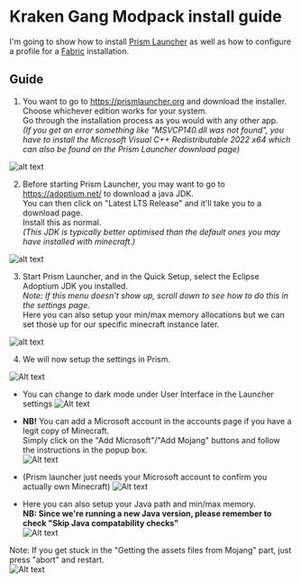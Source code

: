 # Kraken Gang Modpack install guide

I'm going to show how to install [Prism Launcher](https://prismlauncher.org) as well as how to configure a profile for a [Fabric](https://fabricmc.net) installation.  


## Guide
1. You want to go to https://prismlauncher.org and download the installer.  
Choose whichever edition works for your system.  
Go through the installation process as you would with any other app.  
*(If you get an error something like "MSVCP140.dll was not found", you have to install the Microsoft Visual C++ Redistributable 2022 x64 which can also be found on the Prism Launcher download page)*

![alt text](src/prism_page.png "Prism Launcher page")

2. Before starting Prism Launcher, you may want to go to https://adoptium.net/ to download a java JDK.  
You can then click on "Latest LTS Release" and it'll take you to a download page.  
Install this as normal.  
*(This JDK is typically better optimised than the default ones you may have installed with minecraft.)*

![alt text](src/adoptium_page.png "Prism Launcher page")


3. Start Prism Launcher, and in the Quick Setup, select the Eclipse Adoptium JDK you installed.  
*Note: If this menu doesn't show up, scroll down to see how to do this in the settings page.*  
Here you can also setup your min/max memory allocations but we can set those up for our specific minecraft instance later.  

![alt text](src/prism_launcher_setup_java.png "Prism Setup Java page")


4. We will now setup the settings in Prism.  

![Alt text](src/pl_settings.png)

- You can change to dark mode under User Interface in the Launcher settings
![Alt text](src/dark_mode.png) 

- **NB!** You can add a Microsoft account in the accounts page if you have a legit copy of Minecraft.  
Simply click on the "Add Microsoft"/"Add Mojang" buttons and follow the instructions in the popup box.  
![Alt text](src/plauncher_microsoft_link.png)
 - (Prism launcher just needs your Microsoft account to confirm you actually own Minecraft)
 ![Alt text](src/microsoft_confirmation.png)

- Here you can also setup your Java path and min/max memory.  
**NB: Since we're running a new Java version, please remember to check "Skip Java compatability checks"**  
![Alt text](src/plauncher_java_and_memory.png)


Note: If you get stuck in the "Getting the assets files from Mojang" part, just press "abort" and restart.   
![Alt text](src/abort_asset_files.png)
